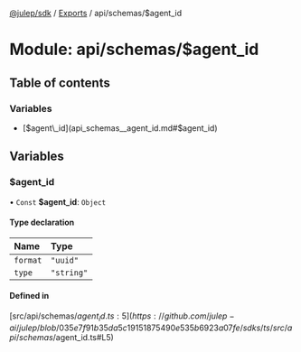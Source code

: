 [@julep/sdk](../README.md) / [Exports](../modules.md) / api/schemas/$agent\_id

# Module: api/schemas/$agent\_id

## Table of contents

### Variables

- [$agent\_id](api_schemas__agent_id.md#$agent_id)

## Variables

### $agent\_id

• `Const` **$agent\_id**: `Object`

#### Type declaration

| Name | Type |
| :------ | :------ |
| `format` | ``"uuid"`` |
| `type` | ``"string"`` |

#### Defined in

[src/api/schemas/$agent_id.ts:5](https://github.com/julep-ai/julep/blob/035e7f91b35da5c19151875490e535b6923a07fe/sdks/ts/src/api/schemas/$agent_id.ts#L5)
